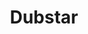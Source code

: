 ---
title: "Dubstar"
summary: "British synth pop/dream pop band formed in 1992 in Newcastle-upon-Tyne."
image: "dubstar.jpg"
---